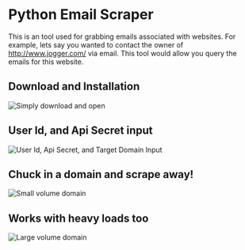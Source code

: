 # Python Email Scraper

This is an tool used for grabbing emails associated with websites.
For example, lets say you wanted to contact the owner of http://www.jogger.com/ via email.
This tool would allow you query the emails for this website.

## Download and Installation

![Simply download and open](https://i.gyazo.com/bdf3baef7a74203d31e6ccd2c04bc06b.gif)

## User Id, and Api Secret input

![User Id, Api Secret, and Target Domain Input](https://i.gyazo.com/b269eef09612704d2080e43762b1dbe0.gif)

## Chuck in a domain and scrape away!

![Small volume domain](https://i.gyazo.com/b8511cddbc1e8692df7aa79defa658e8.gif)

## Works with heavy loads too 

![Large volume domain](https://i.gyazo.com/0de6bb8f6dda27611cf9e8caf2a7cb26.gif)
